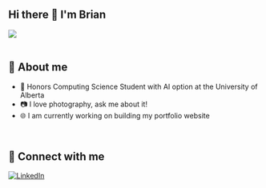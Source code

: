 ## Hi there 👋 I'm Brian
![](https://komarev.com/ghpvc/?username=Brian-333&style=for-the-badge&color=1c96c5)  
<br>

## 💬 About me
- 🏫 Honors Computing Science Student with AI option at the University of Alberta
- 📷 I love photography, ask me about it!
- 🌐 I am currently working on building my portfolio website
<br>

## 🔗 Connect with me
[![LinkedIn][linkedin-shield]][linkedin-url]
<br>

[linkedin-shield]: https://img.shields.io/badge/-LinkedIn-blue?style=for-the-badge&logo=Linkedin&logoColor=white
[linkedin-url]: https://www.linkedin.com/in/brianlin333/

<!--
Resources Used:
https://github.com/antonkomarev/github-profile-views-counter?tab=readme-ov-file
https://github.com/othneildrew/Best-README-Template/blob/main/README.md?plain=1

-->
<!--
**Brian-333/Brian-333** is a ✨ _special_ ✨ repository because its `README.md` (this file) appears on your GitHub profile.

Here are some ideas to get you started:

- 🔭 I’m currently working on ...
- 🌱 I’m currently learning ...
- 👯 I’m looking to collaborate on ...
- 🤔 I’m looking for help with ...
- 💬 Ask me about ...
- 📫 How to reach me: ...
- 😄 Pronouns: ...
- ⚡ Fun fact: ...
-->
